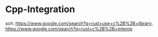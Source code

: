 # Cpp-Integration
sch: https://www.google.com/search?q=rust+use+c%2B%2B+library,
https://www.google.com/search?q=rust+c%2B%2B+interop

